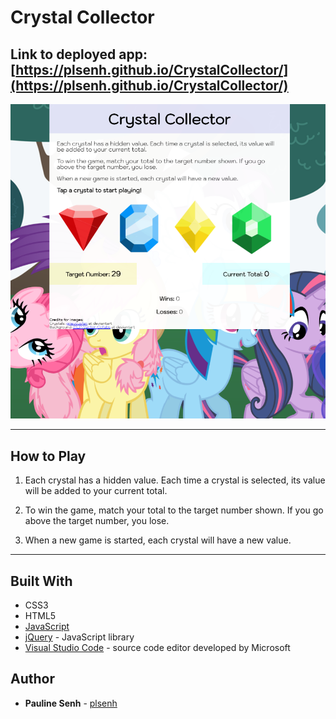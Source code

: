 # Crystal Collector

## Link to deployed app: [https://plsenh.github.io/CrystalCollector/](https://plsenh.github.io/CrystalCollector/)

![Crystals](assets/images/crystal_collector4.PNG)

---

## How to Play

1. Each crystal has a hidden value. Each time a crystal is selected, its value will be added to your current total.

2. To win the game, match your total to the target number shown. If you go above the target number, you lose.

3. When a new game is started, each crystal will have a new value.

---

## Built With

- CSS3
- HTML5
- [JavaScript](https://developer.mozilla.org/en-US/docs/Web/JavaScript)
- [jQuery](https://jquery.com/) - JavaScript library
- [Visual Studio Code](https://code.visualstudio.com/) - source code editor developed by Microsoft

## Author

- **Pauline Senh** - [plsenh](https://github.com/plsenh)
